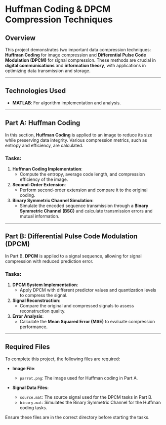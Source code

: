 # Huffman Coding & DPCM Compression Techniques

## Overview

This project demonstrates two important data compression techniques: **Huffman Coding** for image compression and **Differential Pulse Code Modulation (DPCM)** for signal compression. These methods are crucial in **digital communications** and **information theory**, with applications in optimizing data transmission and storage.

---

## Technologies Used
- **MATLAB**: For algorithm implementation and analysis.

---

## Part A: Huffman Coding

In this section, **Huffman Coding** is applied to an image to reduce its size while preserving data integrity. Various compression metrics, such as entropy and efficiency, are calculated.

### Tasks:
1. **Huffman Coding Implementation**:
   - Compute the entropy, average code length, and compression efficiency of the image.
2. **Second-Order Extension**:
   - Perform second-order extension and compare it to the original coding.
3. **Binary Symmetric Channel Simulation**:
   - Simulate the encoded sequence transmission through a **Binary Symmetric Channel (BSC)** and calculate transmission errors and mutual information.

---

## Part B: Differential Pulse Code Modulation (DPCM)

In Part B, **DPCM** is applied to a signal sequence, allowing for signal compression with reduced prediction error.

### Tasks:
1. **DPCM System Implementation**:
   - Apply DPCM with different predictor values and quantization levels to compress the signal.
2. **Signal Reconstruction**:
   - Compare the original and compressed signals to assess reconstruction quality.
3. **Error Analysis**:
   - Calculate the **Mean Squared Error (MSE)** to evaluate compression performance.

---

## Required Files

To complete this project, the following files are required:

- **Image File**:
  - `parrot.png`: The image used for Huffman coding in Part A.

- **Signal Data Files**:
  - `source.mat`: The source signal used for the DPCM tasks in Part B.
  - `binary.mat`: Simulates the Binary Symmetric Channel for the Huffman coding tasks.

Ensure these files are in the correct directory before starting the tasks.
